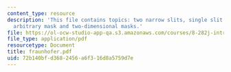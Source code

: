 ```yaml
---
content_type: resource
description: 'This file contains topics: two narrow slits, single slit of finite width,
  arbitrary mask and two-dimensional masks.'
file: https://ol-ocw-studio-app-qa.s3.amazonaws.com/courses/8-282j-introduction-to-astronomy-spring-2006/72b140bfd3682456a6f316d8a5759d7e_fraunhofer.pdf
file_type: application/pdf
resourcetype: Document
title: fraunhofer.pdf
uid: 72b140bf-d368-2456-a6f3-16d8a5759d7e
---
```

